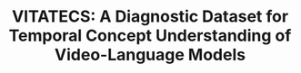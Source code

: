 ---
title: "VITATECS: A Diagnostic Dataset for Temporal Concept Understanding of Video-Language Models"
collection: publications
permalink: /publication/vitatecs
excerpt: The ability to perceive how objects change over time is a crucial ingredient in human intelligence. However, current video-language benchmarks cannot faithfully reflect the temporal understanding abilities of the models due to the existence of static visual shortcuts. To remedy this issue, we present VITATECS, a diagnostic <b>VI</b>deo-<b>T</b>ext d<b>A</b>taset for the evaluation of <b>TE</b>mporal <b>C</b>oncept under<b>S</b>tanding. Specifically, we first introduce a fine-grained taxonomy of temporal concepts in natural language in order to diagnose the capability of video-language models to comprehend different temporal aspects. Furthermore, to disentangle the correlation between static and temporal information, we generate counterfactual video descriptions that differ from the original one only in the specified temporal aspect. We further propose a semi-automatic data collection framework using large language models and human-in-the-loop annotation to obtain high-quality counterfactual descriptions efficiently. Evaluation of representative video-language understanding models confirms their deficiency in temporal understanding, revealing the need for greater emphasis on the temporal elements in video-language research. 
dataurl: 'https://github.com/lscpku/VITATECS'
authors: '<b>Shicheng Li</b>, Lei Li, Shuhuai Ren, Yuanxin Liu, Yi Liu, Rundong Gao, Xu Sun, Lu Hou'
---
